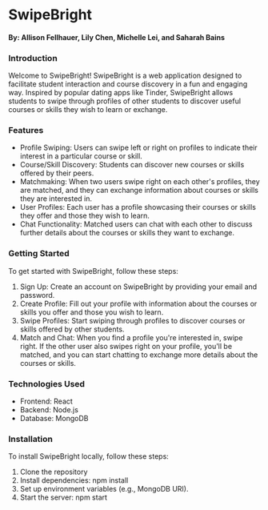 # SwipeBright
#### By: Allison Fellhauer, Lily Chen, Michelle Lei, and Saharah Bains

### Introduction

Welcome to SwipeBright! SwipeBright is a web application designed to facilitate student interaction and course discovery in a fun and engaging way. Inspired by popular dating apps like Tinder, SwipeBright allows students to swipe through profiles of other students to discover useful courses or skills they wish to learn or exchange.

### Features
- Profile Swiping: Users can swipe left or right on profiles to indicate their interest in a particular course or skill.
- Course/Skill Discovery: Students can discover new courses or skills offered by their peers.
- Matchmaking: When two users swipe right on each other's profiles, they are matched, and they can exchange information about courses or skills they are interested in.
- User Profiles: Each user has a profile showcasing their courses or skills they offer and those they wish to learn.
- Chat Functionality: Matched users can chat with each other to discuss further details about the courses or skills they want to exchange.

### Getting Started

To get started with SwipeBright, follow these steps:

1. Sign Up: Create an account on SwipeBright by providing your email and password.
2. Create Profile: Fill out your profile with information about the courses or skills you offer and those you wish to learn.
3. Swipe Profiles: Start swiping through profiles to discover courses or skills offered by other students.
4. Match and Chat: When you find a profile you're interested in, swipe right. If the other user also swipes right on your profile, you'll be matched, and you can start chatting to exchange more details about the courses or skills.

### Technologies Used
- Frontend: React
- Backend: Node.js
- Database: MongoDB

### Installation
To install SwipeBright locally, follow these steps:
1. Clone the repository
2. Install dependencies: npm install
3. Set up environment variables (e.g., MongoDB URI).
4. Start the server: npm start
